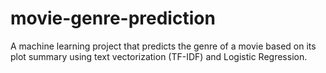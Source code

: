 # movie-genre-prediction
A machine learning project that predicts the genre of a movie based on its plot summary using text vectorization (TF-IDF) and Logistic Regression.
